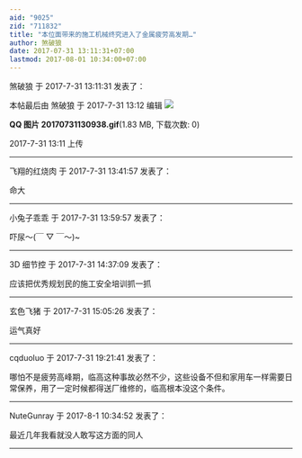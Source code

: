 ```yaml
---
aid: "9025"
zid: "711832"
title: "本位面带来的施工机械终究进入了金属疲劳高发期…"
author: 煞破狼
date: 2017-07-31 13:11:31+07:00
lastmod: 2017-08-01 10:34:00+07:00
---
```


煞破狼 于 2017-7-31 13:11:31 发表了：

本帖最后由 煞破狼 于 2017-7-31 13:12 编辑 ![](/9025/131122wtc9wmi2s2906juv.gif)

**QQ 图片 20170731130938.gif**(1.83 MB, 下载次数: 0)

2017-7-31 13:11 上传

---

飞翔的红烧肉 于 2017-7-31 13:41:57 发表了：

命大

---

小兔子乖乖 于 2017-7-31 13:59:57 发表了：

吓尿～(￣ ▽ ￣～)~

---

3D 细节控 于 2017-7-31 14:37:09 发表了：

应该把优秀规划民的施工安全培训抓一抓

---

玄色飞猪 于 2017-7-31 15:05:26 发表了：

运气真好

---

cqduoluo 于 2017-7-31 19:21:41 发表了：

哪怕不是疲劳高峰期，临高这种事故必然不少，这些设备不但和家用车一样需要日常保养，用了一定时候都得送厂维修的，临高根本没这个条件。

---

NuteGunray 于 2017-8-1 10:34:52 发表了：

最近几年我看就没人敢写这方面的同人

---
